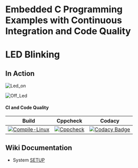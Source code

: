 # Embedded C Programming Examples with Continuous Integration and Code Quality

# LED Blinking 

## In Action

![Led_on](https://user-images.githubusercontent.com/80352730/115950705-7d8b6a00-a4fa-11eb-918b-f4f287e61546.JPG)

![Off_Led](https://user-images.githubusercontent.com/80352730/115950714-8a0fc280-a4fa-11eb-94ce-2355a3402831.JPG)

#### CI and Code Quality

|Build|Cppcheck|Codacy|
|:--:|:--:|:--:|
|[![Compile-Linux](https://github.com/Bharathgopal/Emb-C/actions/workflows/Compile.yml/badge.svg)](https://github.com/Bharathgopal/Emb-C/actions/workflows/Compile.yml)|[![Cppcheck](https://github.com/Bharathgopal/Emb-C/actions/workflows/CodeQulaity.yml/badge.svg)](https://github.com/Bharathgopal/Emb-C/actions/workflows/CodeQulaity.yml)|[![Codacy Badge](https://app.codacy.com/project/badge/Grade/643b7ca2b2dc4daba1e700c216bb87d9)](https://www.codacy.com/gh/Bharathgopal/Emb-C/dashboard?utm_source=github.com&amp;utm_medium=referral&amp;utm_content=Bharathgopal/Emb-C&amp;utm_campaign=Badge_Grade)|

## Wiki Documentation
* System [SETUP](https://github.com/Bharathgopal/Emb-C/wiki)


